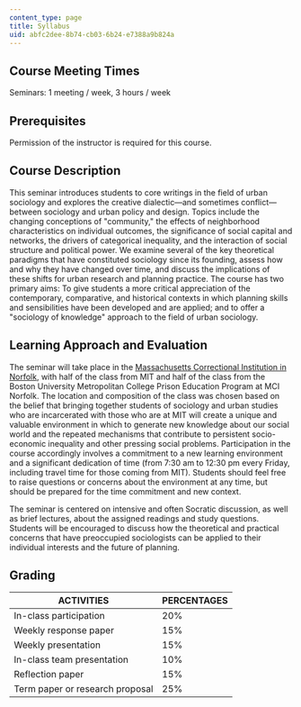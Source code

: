 ```yaml
---
content_type: page
title: Syllabus
uid: abfc2dee-8b74-cb03-6b24-e7388a9b824a
---
```


Course Meeting Times
--------------------

Seminars: 1 meeting / week, 3 hours / week

Prerequisites
-------------

Permission of the instructor is required for this course.

Course Description
------------------

This seminar introduces students to core writings in the field of urban sociology and explores the creative dialectic—and sometimes conflict—between sociology and urban policy and design. Topics include the changing conceptions of "community," the effects of neighborhood characteristics on individual outcomes, the significance of social capital and networks, the drivers of categorical inequality, and the interaction of social structure and political power. We examine several of the key theoretical paradigms that have constituted sociology since its founding, assess how and why they have changed over time, and discuss the implications of these shifts for urban research and planning practice. The course has two primary aims: To give students a more critical appreciation of the contemporary, comparative, and historical contexts in which planning skills and sensibilities have been developed and are applied; and to offer a "sociology of knowledge" approach to the field of urban sociology.

Learning Approach and Evaluation
--------------------------------

The seminar will take place in the [Massachusetts Correctional Institution in Norfolk](http://www.mass.gov/eopss/law-enforce-and-cj/prisons/doc-facilities/mci-norfolk.html), with half of the class from MIT and half of the class from the Boston University Metropolitan College Prison Education Program at MCI Norfolk. The location and composition of the class was chosen based on the belief that bringing together students of sociology and urban studies who are incarcerated with those who are at MIT will create a unique and valuable environment in which to generate new knowledge about our social world and the repeated mechanisms that contribute to persistent socio-economic inequality and other pressing social problems. Participation in the course accordingly involves a commitment to a new learning environment and a significant dedication of time (from 7:30 am to 12:30 pm every Friday, including travel time for those coming from MIT). Students should feel free to raise questions or concerns about the environment at any time, but should be prepared for the time commitment and new context.

The seminar is centered on intensive and often Socratic discussion, as well as brief lectures, about the assigned readings and study questions. Students will be encouraged to discuss how the theoretical and practical concerns that have preoccupied sociologists can be applied to their individual interests and the future of planning.

Grading
-------

| ACTIVITIES | PERCENTAGES |
| --- | --- |
| In-class participation | 20% |
| Weekly response paper | 15% |
| Weekly presentation | 15% |
| In-class team presentation | 10% |
| Reflection paper | 15% |
| Term paper or research proposal | 25%